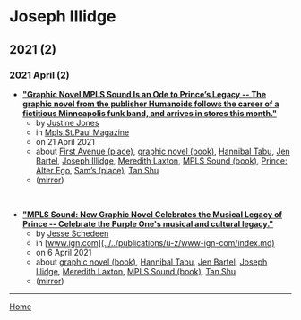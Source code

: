 # Joseph Illidge

## 2021 (2)

### 2021 April (2)

 - [**"Graphic Novel MPLS Sound Is an Ode to Prince’s Legacy -- The graphic novel from the publisher Humanoids follows the career of a fictitious Minneapolis funk band, and arrives in stores this month."**](https://mspmag.com/arts-and-culture/graphic-novel-mpls-sound-is-an-ode-to-prince-legacy/)
    - by [Justine Jones](../../authors/justine-jones/index.md)
    - in [Mpls.St.Paul Magazine](../../publications/k-o/mpls-st-paul-magazine/index.md)
    - on 21 April 2021
    - about [First Avenue (place)](../../topics/place/first-avenue/index.md), [graphic novel (book)](../../topics/book/graphic-novel/index.md), [Hannibal Tabu](../../topics/hannibal-tabu/index.md), [Jen Bartel](../../topics/jen-bartel/index.md), [Joseph Illidge](../../topics/joseph-illidge/index.md), [Meredith Laxton](../../topics/meredith-laxton/index.md), [MPLS Sound (book)](../../topics/book/mpls-sound/index.md), [Prince: Alter Ego](../../topics/prince-alter-ego/index.md), [Sam’s (place)](../../topics/place/sam-s/index.md), [Tan Shu](../../topics/tan-shu/index.md)
    - ([mirror](https://web.archive.org/web/*/https://mspmag.com/arts-and-culture/graphic-novel-mpls-sound-is-an-ode-to-prince-legacy/))

<br />

 - [**"MPLS Sound: New Graphic Novel Celebrates the Musical Legacy of Prince -- Celebrate the Purple One's musical and cultural legacy."**](https://www.ign.com/articles/mpls-sound-graphic-novel-preview-prince-music)
    - by [Jesse Schedeen](../../authors/jesse-schedeen/index.md)
    - in [www.ign.com](../../publications/u-z/www-ign-com/index.md)
    - on 6 April 2021
    - about [graphic novel (book)](../../topics/book/graphic-novel/index.md), [Hannibal Tabu](../../topics/hannibal-tabu/index.md), [Jen Bartel](../../topics/jen-bartel/index.md), [Joseph Illidge](../../topics/joseph-illidge/index.md), [Meredith Laxton](../../topics/meredith-laxton/index.md), [MPLS Sound (book)](../../topics/book/mpls-sound/index.md), [Tan Shu](../../topics/tan-shu/index.md)
    - ([mirror](https://web.archive.org/web/*/https://www.ign.com/articles/mpls-sound-graphic-novel-preview-prince-music))

----

[Home](../index.md)
